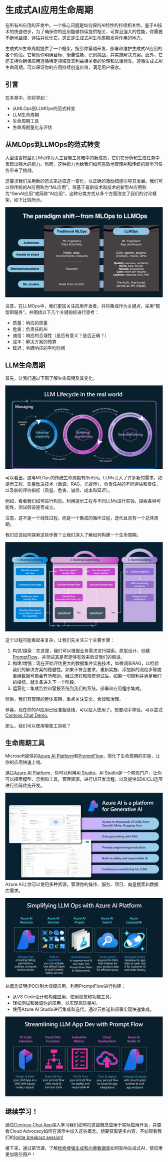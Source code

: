 # 生成式AI应用生命周期

在所有AI应用的开发中，一个核心问题是如何保持AI特性的持续相关性。鉴于AI技术的快速进步，为了确保你的应用能够持续提供相关、可靠且强大的性能，你需要不断地监控、评估并优化它。这正是生成式AI生命周期发挥作用的地方。

生成式AI生命周期提供了一个框架，指引你穿越开发、部署和维护生成式AI应用的各个阶段。它帮助你明确目标、衡量性能、识别挑战，并实施解决方案。此外，它还支持你确保应用遵循特定领域及其利益相关者的伦理和法律标准。遵循生成式AI生命周期，可以保证你的应用持续创造价值，满足用户需求。

## 引言

在本章中，你将学到：

- 从MLOps到LLMOps的范式转变
- LLM生命周期
- 生命周期工具
- 生命周期量化与评估

## 从MLOps到LLMOps的范式转变

大型语言模型(LLMs)作为人工智能工具箱中的新成员，它们在分析和生成任务中表现出强大的能力。然而，这种能力也给我们如何高效地管理AI和传统机器学习任务带来了挑战。

这要求我们采用新的范式来适应这一变化，以正确的激励措施引导其发展。我们可以将传统的AI应用称为“ML应用”，将基于最新技术和技术的新型AI应用称为“GenAI应用”或简称“AI应用”。这种分类方式从多个方面改变了我们的讨论框架，如下比较所示。

![LLMOps vs. MLOps comparison](../../images/01-llmops-shift.png?WT.mc_id=academic-105485-koreys)

注意，在LLMOps中，我们更加关注应用开发者，并将集成作为关键点，采用“模型即服务”，并围绕以下几个关键指标进行思考：

- 质量：响应的质量
- 危害：负责任的AI
- 诚信：响应的合理性（是否有意义？是否正确？）
- 成本：解决方案的预算
- 延迟：令牌响应的平均时间

## LLM生命周期

首先，让我们通过下图了解生命周期及其变化。

![LLMOps infographic](../../images/02-llmops.png?WT.mc_id=academic-105485-koreys)

可以看出，这与MLOps的传统生命周期有所不同。LLMs引入了许多新的需求，如提示工程、质量改进技术（微调、RAG、元提示）、负责任AI的不同评估和责任，以及新的评估指标（质量、危害、诚信、成本和延迟）。

例如，看看我们如何进行构思。利用提示工程与不同LLMs进行实验，探索各种可能性，测试假设是否成立。

注意，这不是一个线性过程，而是一个集成的循环过程，迭代且具有一个总体周期。

我们应该如何探索这些步骤？让我们深入了解如何构建一个生命周期。

![LLMOps Workflow](../../images/03-llm-stage-flows.png?WT.mc_id=academic-105485-koreys)

这个过程可能看起来复杂，让我们先关注三个主要步骤：

1. 构思/探索：在这里，我们可以根据业务需求进行探索。原型设计，创建[PromptFlow](https://microsoft.github.io/promptflow/index.html?WT.mc_id=academic-105485-koreyst)，并测试其是否足够有效来验证我们的假设。
2. 构建/增强：现在开始评估更大的数据集并实施技术，如微调和RAG，以检验我们的解决方案的稳健性。如果不符合要求，重新实施、添加新的流程步骤或重组数据可能会有所帮助。经过流程和规模测试后，如果一切顺利并满足我们的指标，就准备进入下一个阶段。
3. 运营化：集成监控和警报系统到我们的系统，部署和应用程序集成。

然后，我们有管理的整体周期，重点关注安全、合规和治理。

恭喜，现在你的AI应用已经准备就绪，可以投入使用了。想要动手体验，可以尝试[Contoso Chat Demo.](https://nitya.github.io/contoso-chat/?WT.mc_id=academic-105485-koreys)

那么，我们可以使用哪些工具呢？

## 生命周期工具

Microsoft提供的[Azure AI Platform](https://azure.microsoft.com/solutions/ai/?WT.mc_id=academic-105485-koreys)和[PromptFlow](https://microsoft.github.io/promptflow/index.html?WT.mc_id=academic-105485-koreyst)，简化了生命周期的实施，让你的应用快速上线。

通过[Azure AI Platform](https://azure.microsoft.com/solutions/ai/?WT.mc_id=academic-105485-koreys)，你可以利用[AI Studio](https://ai.azure.com/?WT.mc_id=academic-105485-koreys)。AI Studio是一个网页门户，让你可以探索模型、示例和工具，管理资源，进行UI开发流程，以及提供SDK/CLI选项进行代码优先开发。

![Azure AI possibilities](../../images/04-azure-ai-platform.png?WT.mc_id=academic-105485-koreys)
Azure AI让你可以使用多种资源，管理你的操作、服务、项目、向量搜索和数据库需求。

![LLMOps with Azure AI](../../images/05-llm-azure-ai-prompt.png?WT.mc_id=academic-105485-koreys)

从概念证明(POC)到大规模应用，利用PromptFlow进行构建：

- 从VS Code设计和构建应用，使用视觉和功能工具。
- 轻松测试和微调你的应用，以实现高质量AI。
- 使用Azure AI Studio进行集成和迭代，通过云推送和部署实现快速集成。

![LLMOps with PromptFlow](../../images/06-llm-promptflow.png?WT.mc_id=academic-105485-koreys)

## 继续学习！

通过[Contoso Chat App](https://nitya.github.io/contoso-chat/?WT.mc_id=academic-105485-koreyst)深入学习我们如何将这些概念应用于实际应用开发，并查看Cloud Advocacy如何在演示中加入这些概念。想要获取更多内容，不妨观看我们的[Ignite breakout session!](https://www.youtube.com/watch?v=DdOylyrTOWg)

接下来，通过第15课，了解[检索增强生成和向量数据库](../../../15-rag-and-vector-databases/README.md?WT.mc_id=academic-105485-koreyst)如何影响生成式AI，使应用更加吸引用户！
